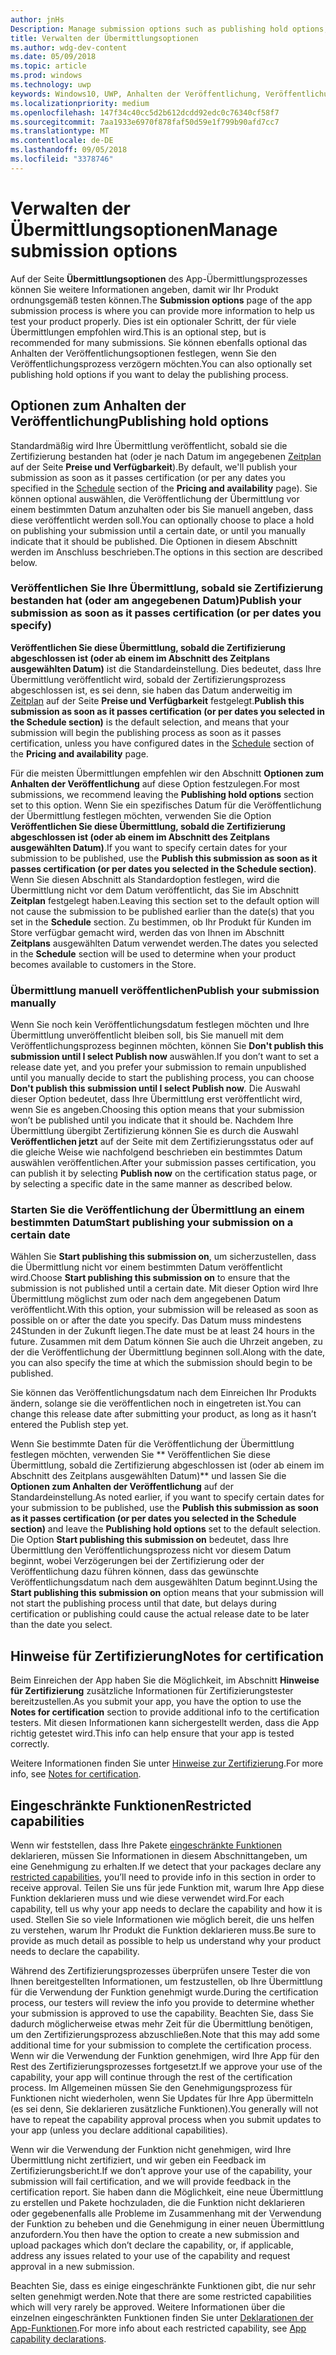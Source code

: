 ```yaml
---
author: jnHs
Description: Manage submission options such as publishing hold options, notes for certification, and more.
title: Verwalten der Übermittlungsoptionen
ms.author: wdg-dev-content
ms.date: 05/09/2018
ms.topic: article
ms.prod: windows
ms.technology: uwp
keywords: Windows10, UWP, Anhalten der Veröffentlichung, Veröffentlichungsdatum, Genehmigungsprozess für eingeschränkte Funktionen
ms.localizationpriority: medium
ms.openlocfilehash: 147f34c40cc5d2b612dcdd92edc0c76340cf58f7
ms.sourcegitcommit: 7aa1933e6970f878faf50d59e1f799b90afd7cc7
ms.translationtype: MT
ms.contentlocale: de-DE
ms.lasthandoff: 09/05/2018
ms.locfileid: "3378746"
---
```

# <a name="manage-submission-options"></a><span data-ttu-id="e607b-103">Verwalten der Übermittlungsoptionen</span><span class="sxs-lookup"><span data-stu-id="e607b-103">Manage submission options</span></span>

<span data-ttu-id="e607b-104">Auf der Seite **Übermittlungsoptionen** des App-Übermittlungsprozesses können Sie weitere Informationen angeben, damit wir Ihr Produkt ordnungsgemäß testen können.</span><span class="sxs-lookup"><span data-stu-id="e607b-104">The **Submission options** page of the app submission process is where you can provide more information to help us test your product properly.</span></span> <span data-ttu-id="e607b-105">Dies ist ein optionaler Schritt, der für viele Übermittlungen empfohlen wird.</span><span class="sxs-lookup"><span data-stu-id="e607b-105">This is an optional step, but is recommended for many submissions.</span></span> <span data-ttu-id="e607b-106">Sie können ebenfalls optional das Anhalten der Veröffentlichungsoptionen festlegen, wenn Sie den Veröffentlichungsprozess verzögern möchten.</span><span class="sxs-lookup"><span data-stu-id="e607b-106">You can also optionally set publishing hold options if you want to delay the publishing process.</span></span>


## <a name="publishing-hold-options"></a><span data-ttu-id="e607b-107">Optionen zum Anhalten der Veröffentlichung</span><span class="sxs-lookup"><span data-stu-id="e607b-107">Publishing hold options</span></span>

<span data-ttu-id="e607b-108">Standardmäßig wird Ihre Übermittlung veröffentlicht, sobald sie die Zertifizierung bestanden hat (oder je nach Datum im angegebenen [Zeitplan](configure-precise-release-scheduling.md) auf der Seite **Preise und Verfügbarkeit**).</span><span class="sxs-lookup"><span data-stu-id="e607b-108">By default, we'll publish your submission as soon as it passes certification (or per any dates you specified in the  [Schedule](configure-precise-release-scheduling.md) section of the **Pricing and availability** page).</span></span> <span data-ttu-id="e607b-109">Sie können optional auswählen, die Veröffentlichung der Übermittlung vor einem bestimmten Datum anzuhalten oder bis Sie manuell angeben, dass diese veröffentlicht werden soll.</span><span class="sxs-lookup"><span data-stu-id="e607b-109">You can optionally choose to place a hold on publishing your submission until a certain date, or until you manually indicate that it should be published.</span></span> <span data-ttu-id="e607b-110">Die Optionen in diesem Abschnitt werden im Anschluss beschrieben.</span><span class="sxs-lookup"><span data-stu-id="e607b-110">The options in this section are described below.</span></span> 


### <a name="publish-your-submission-as-soon-as-it-passes-certification-or-per-dates-you-specify"></a><span data-ttu-id="e607b-111">Veröffentlichen Sie Ihre Übermittlung, sobald sie Zertifizierung bestanden hat (oder am angegebenen Datum)</span><span class="sxs-lookup"><span data-stu-id="e607b-111">Publish your submission as soon as it passes certification (or per dates you specify)</span></span>

<span data-ttu-id="e607b-112">**Veröffentlichen Sie diese Übermittlung, sobald die Zertifizierung abgeschlossen ist (oder ab einem im Abschnitt des Zeitplans ausgewählten Datum)** ist die Standardeinstellung. Dies bedeutet, dass Ihre Übermittlung veröffentlicht wird, sobald der Zertifizierungsprozess abgeschlossen ist, es sei denn, sie haben das Datum anderweitig im [Zeitplan](configure-precise-release-scheduling.md) auf der Seite **Preise und Verfügbarkeit** festgelegt.</span><span class="sxs-lookup"><span data-stu-id="e607b-112">**Publish this submission as soon as it passes certification (or per dates you selected in the Schedule section)** is the default selection, and means that your submission will begin the publishing process as soon as it passes certification, unless you have configured dates in the [Schedule](configure-precise-release-scheduling.md) section of the **Pricing and availability** page.</span></span>   

<span data-ttu-id="e607b-113">Für die meisten Übermittlungen empfehlen wir den Abschnitt **Optionen zum Anhalten der Veröffentlichung** auf diese Option festzulegen.</span><span class="sxs-lookup"><span data-stu-id="e607b-113">For most submissions, we recommend leaving the **Publishing hold options** section set to this option.</span></span> <span data-ttu-id="e607b-114">Wenn Sie ein spezifisches Datum für die Veröffentlichung der Übermittlung festlegen möchten, verwenden Sie die Option **Veröffentlichen Sie diese Übermittlung, sobald die Zertifizierung abgeschlossen ist (oder ab einem im Abschnitt des Zeitplans ausgewählten Datum)**.</span><span class="sxs-lookup"><span data-stu-id="e607b-114">If you want to specify certain dates for your submission to be published, use the **Publish this submission as soon as it passes certification (or per dates you selected in the Schedule section)**.</span></span> <span data-ttu-id="e607b-115">Wenn Sie diesen Abschnitt als Standardoption festlegen, wird die Übermittlung nicht vor dem Datum veröffentlicht, das Sie im Abschnitt **Zeitplan** festgelegt haben.</span><span class="sxs-lookup"><span data-stu-id="e607b-115">Leaving this section set to the default option will not cause the submission to be published earlier than the date(s) that you set in the **Schedule** section.</span></span> <span data-ttu-id="e607b-116">Zu bestimmen, ob Ihr Produkt für Kunden im Store verfügbar gemacht wird, werden das von Ihnen im Abschnitt **Zeitplans** ausgewählten Datum verwendet werden.</span><span class="sxs-lookup"><span data-stu-id="e607b-116">The dates you selected in the **Schedule** section will be used to determine when your product becomes available to customers in the Store.</span></span>


### <a name="publish-your-submission-manually"></a><span data-ttu-id="e607b-117">Übermittlung manuell veröffentlichen</span><span class="sxs-lookup"><span data-stu-id="e607b-117">Publish your submission manually</span></span>

<span data-ttu-id="e607b-118">Wenn Sie noch kein Veröffentlichungsdatum festlegen möchten und Ihre Übermittlung unveröffentlicht bleiben soll, bis Sie manuell mit dem Veröffentlichungsprozess beginnen möchten, können Sie **Don't publish this submission until I select Publish now** auswählen.</span><span class="sxs-lookup"><span data-stu-id="e607b-118">If you don’t want to set a release date yet, and you prefer your submission to remain unpublished until you manually decide to start the publishing process, you can choose **Don't publish this submission until I select Publish now**.</span></span> <span data-ttu-id="e607b-119">Die Auswahl dieser Option bedeutet, dass Ihre Übermittlung erst veröffentlicht wird, wenn Sie es angeben.</span><span class="sxs-lookup"><span data-stu-id="e607b-119">Choosing this option means that your submission won’t be published until you indicate that it should be.</span></span> <span data-ttu-id="e607b-120">Nachdem Ihre Übermittlung übergibt Zertifizierung können Sie es durch die Auswahl **Veröffentlichen jetzt** auf der Seite mit dem Zertifizierungsstatus oder auf die gleiche Weise wie nachfolgend beschrieben ein bestimmtes Datum auswählen veröffentlichen.</span><span class="sxs-lookup"><span data-stu-id="e607b-120">After your submission passes certification, you can publish it by selecting **Publish now** on the certification status page, or by selecting a specific date in the same manner as described below.</span></span>


### <a name="start-publishing-your-submission-on-a-certain-date"></a><span data-ttu-id="e607b-121">Starten Sie die Veröffentlichung der Übermittlung an einem bestimmten Datum</span><span class="sxs-lookup"><span data-stu-id="e607b-121">Start publishing your submission on a certain date</span></span>

<span data-ttu-id="e607b-122">Wählen Sie **Start publishing this submission on**, um sicherzustellen, dass die Übermittlung nicht vor einem bestimmten Datum veröffentlicht wird.</span><span class="sxs-lookup"><span data-stu-id="e607b-122">Choose **Start publishing this submission on** to ensure that the submission is not published until a certain date.</span></span> <span data-ttu-id="e607b-123">Mit dieser Option wird Ihre Übermittlung möglichst zum oder nach dem angegebenen Datum veröffentlicht.</span><span class="sxs-lookup"><span data-stu-id="e607b-123">With this option, your submission will be released as soon as possible on or after the date you specify.</span></span> <span data-ttu-id="e607b-124">Das Datum muss mindestens 24Stunden in der Zukunft liegen.</span><span class="sxs-lookup"><span data-stu-id="e607b-124">The date must be at least 24 hours in the future.</span></span> <span data-ttu-id="e607b-125">Zusammen mit dem Datum können Sie auch die Uhrzeit angeben, zu der die Veröffentlichung der Übermittlung beginnen soll.</span><span class="sxs-lookup"><span data-stu-id="e607b-125">Along with the date, you can also specify the time at which the submission should begin to be published.</span></span> 

<span data-ttu-id="e607b-126">Sie können das Veröffentlichungsdatum nach dem Einreichen Ihr Produkts ändern, solange sie die veröffentlichen noch in eingetreten ist.</span><span class="sxs-lookup"><span data-stu-id="e607b-126">You can change this release date after submitting your product, as long as it hasn’t entered the Publish step yet.</span></span> 
 
<span data-ttu-id="e607b-127">Wenn Sie bestimmte Daten für die Veröffentlichung der Übermittlung festlegen möchten, verwenden Sie ** Veröffentlichen Sie diese Übermittlung, sobald die Zertifizierung abgeschlossen ist (oder ab einem im Abschnitt des Zeitplans ausgewählten Datum)** und lassen Sie die **Optionen zum Anhalten der Veröffentlichung** auf der Standardeinstellung.</span><span class="sxs-lookup"><span data-stu-id="e607b-127">As noted earlier, if you want to specify certain dates for your submission to be published, use the **Publish this submission as soon as it passes certification (or per dates you selected in the Schedule section)** and leave the **Publishing hold options** set to the default selection.</span></span> <span data-ttu-id="e607b-128">Die Option **Start publishing this submission on** bedeutet, dass Ihre Übermittlung den Veröffentlichungsprozess nicht vor diesem Datum beginnt, wobei Verzögerungen bei der Zertifizierung oder der Veröffentlichung dazu führen können, dass das gewünschte Veröffentlichungsdatum nach dem ausgewählten Datum beginnt.</span><span class="sxs-lookup"><span data-stu-id="e607b-128">Using the **Start publishing this submission on** option means that your submission will not start the publishing process until that date, but delays during certification or publishing could cause the actual release date to be later than the date you select.</span></span> 


## <a name="notes-for-certification"></a><span data-ttu-id="e607b-129">Hinweise für Zertifizierung</span><span class="sxs-lookup"><span data-stu-id="e607b-129">Notes for certification</span></span>

<span data-ttu-id="e607b-130">Beim Einreichen der App haben Sie die Möglichkeit, im Abschnitt **Hinweise für Zertifizierung** zusätzliche Informationen für Zertifizierungstester bereitzustellen.</span><span class="sxs-lookup"><span data-stu-id="e607b-130">As you submit your app, you have the option to use the **Notes for certification** section to provide additional info to the certification testers.</span></span> <span data-ttu-id="e607b-131">Mit diesen Informationen kann sichergestellt werden, dass die App richtig getestet wird.</span><span class="sxs-lookup"><span data-stu-id="e607b-131">This info can help ensure that your app is tested correctly.</span></span> 

<span data-ttu-id="e607b-132">Weitere Informationen finden Sie unter [Hinweise zur Zertifizierung](notes-for-certification.md).</span><span class="sxs-lookup"><span data-stu-id="e607b-132">For more info, see [Notes for certification](notes-for-certification.md).</span></span>


## <a name="restricted-capabilities"></a><span data-ttu-id="e607b-133">Eingeschränkte Funktionen</span><span class="sxs-lookup"><span data-stu-id="e607b-133">Restricted capabilities</span></span>

<span data-ttu-id="e607b-134">Wenn wir feststellen, dass Ihre Pakete [eingeschränkte Funktionen](../packaging/app-capability-declarations.md#restricted-capabilities) deklarieren, müssen Sie Informationen in diesem Abschnittangeben, um eine Genehmigung zu erhalten.</span><span class="sxs-lookup"><span data-stu-id="e607b-134">If we detect that your packages declare any [restricted capabilities](../packaging/app-capability-declarations.md#restricted-capabilities), you’ll need to provide info in this section in order to receive approval.</span></span> <span data-ttu-id="e607b-135">Teilen Sie uns für jede Funktion mit, warum Ihre App diese Funktion deklarieren muss und wie diese verwendet wird.</span><span class="sxs-lookup"><span data-stu-id="e607b-135">For each capability, tell us why your app needs to declare the capability and how it is used.</span></span> <span data-ttu-id="e607b-136">Stellen Sie so viele Informationen wie möglich bereit, die uns helfen zu verstehen, warum Ihr Produkt die Funktion deklarieren muss.</span><span class="sxs-lookup"><span data-stu-id="e607b-136">Be sure to provide as much detail as possible to help us understand why your product needs to declare the capability.</span></span> 

<span data-ttu-id="e607b-137">Während des Zertifizierungsprozesses überprüfen unsere Tester die von Ihnen bereitgestellten Informationen, um festzustellen, ob Ihre Übermittlung für die Verwendung der Funktion genehmigt wurde.</span><span class="sxs-lookup"><span data-stu-id="e607b-137">During the certification process, our testers will review the info you provide to determine whether your submission is approved to use the capability.</span></span> <span data-ttu-id="e607b-138">Beachten Sie, dass Sie dadurch möglicherweise etwas mehr Zeit für die Übermittlung benötigen, um den Zertifizierungsprozess abzuschließen.</span><span class="sxs-lookup"><span data-stu-id="e607b-138">Note that this may add some additional time for your submission to complete the certification process.</span></span> <span data-ttu-id="e607b-139">Wenn wir die Verwendung der Funktion genehmigen, wird Ihre App für den Rest des Zertifizierungsprozesses fortgesetzt.</span><span class="sxs-lookup"><span data-stu-id="e607b-139">If we approve your use of the capability, your app will continue through the rest of the certification process.</span></span> <span data-ttu-id="e607b-140">Im Allgemeinen müssen Sie den Genehmigungsprozess für Funktionen nicht wiederholen, wenn Sie Updates für Ihre App übermitteln (es sei denn, Sie deklarieren zusätzliche Funktionen).</span><span class="sxs-lookup"><span data-stu-id="e607b-140">You generally will not have to repeat the capability approval process when you submit updates to your app (unless you declare additional capabilities).</span></span> 

<span data-ttu-id="e607b-141">Wenn wir die Verwendung der Funktion nicht genehmigen, wird Ihre Übermittlung nicht zertifiziert, und wir geben ein Feedback im Zertifizierungsbericht.</span><span class="sxs-lookup"><span data-stu-id="e607b-141">If we don’t approve your use of the capability, your submission will fail certification, and we will provide feedback in the certification report.</span></span> <span data-ttu-id="e607b-142">Sie haben dann die Möglichkeit, eine neue Übermittlung zu erstellen und Pakete hochzuladen, die die Funktion nicht deklarieren oder gegebenenfalls alle Probleme im Zusammenhang mit der Verwendung der Funktion zu beheben und die Genehmigung in einer neuen Übermittlung anzufordern.</span><span class="sxs-lookup"><span data-stu-id="e607b-142">You then have the option to create a new submission and upload packages which don’t declare the capability, or, if applicable, address any issues related to your use of the capability and request approval in a new submission.</span></span>

<span data-ttu-id="e607b-143">Beachten Sie, dass es einige eingeschränkte Funktionen gibt, die nur sehr selten genehmigt werden.</span><span class="sxs-lookup"><span data-stu-id="e607b-143">Note that there are some restricted capabilities which will very rarely be approved.</span></span> <span data-ttu-id="e607b-144">Weitere Informationen über die einzelnen eingeschränkten Funktionen finden Sie unter [Deklarationen der App-Funktionen](../packaging/app-capability-declarations.md#restricted-capabilities).</span><span class="sxs-lookup"><span data-stu-id="e607b-144">For more info about each restricted capability, see [App capability declarations](../packaging/app-capability-declarations.md#restricted-capabilities).</span></span>

